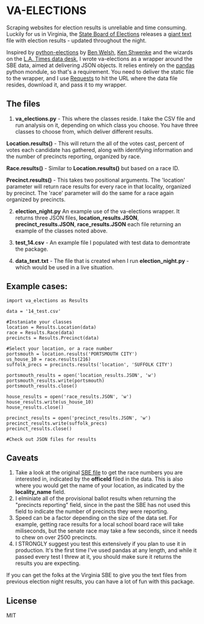 VA-ELECTIONS
=========

Scraping websites for election results is unreliable and time consuming. Luckily for us in Virginia, the [State Board of Elections][9] releases a [giant text][10] file with election results - updated throughout the night.

Inspired by [python-elections][1] by [Ben Welsh][2], [Ken Shwenke][3] and the wizards on the [L.A. Times data desk][4], I wrote va-elections as a wrapper around the SBE data, aimed at delivering JSON objects. It relies entirely on the [pandas][5] python mondule, so that's a requirement. You need to deliver the static file to the wrapper, and I use [Requests][7] to hit the URL where the data file resides, download it, and pass it to my wrapper.

The files
---
1. __va_elections.py__ - This where the classes reside. I take the CSV file and run analysis on it, depending on which class you choose. You have three classes to choose from, which deliver different results.

 __Location.results()__ - This will return the all of the votes cast, percent of votes each candidate has gathered, along with identifying information and the number of precincts reporting, organized by race.

 __Race.results()__ - Similar to __Location.results()__ but based on a race ID. 

 __Precinct.results()__ - This takes two positional arguments. The 'location' parameter will return race results for every race in that locality, organized by precinct. The 'race' parameter will do the same for a race again organized by precincts.

2. __election_night.py__ An example use of the va-elections wrapper. It returns three JSON files, __location_results.JSON__, __precinct_results.JSON__, __race_results.JSON__ each file returning an example of the classes noted above. 

3. __test_14.csv__ - An example file I populated with test data to demontrate the package.
4. __data_text.txt__ - The file that is created when I run __election_night.py__ - which would be used in a live situation.

Example cases:
---

    import va_elections as Results
    
    data = '14_test.csv'
    
    #Instaniate your classes
    location = Results.Location(data)
    race = Results.Race(data)
    precincts = Results.Precinct(data)
    
    #Select your location, or a race number
    portsmouth = location.results('PORTSMOUTH CITY')
    us_house_10 = race.results(216)
    suffolk_precs = precincts.results('location', 'SUFFOLK CITY')
    
    portsmouth_results = open('location_results.JSON', 'w')
    portsmouth_results.write(portsmouth)
    portsmouth_results.close()
    
    house_results = open('race_results.JSON', 'w')
    house_results.write(us_house_10)
    house_results.close()
    
    precinct_results = open('precinct_results.JSON', 'w')
    precinct_results.write(suffolk_precs)
    precinct_results.close()
    
    #Check out JSON files for results
    
Caveats
---
1. Take a look at the original [SBE file][8] to get the race numbers you are interested in, indicated by the __officeId__ filed in the data. This is also where you would get the name of your location, as indicated by the __locality_name__ field.
2. I elminiate all of the provisional ballot results when returning the "precincts reporting" field, since in the past the SBE has not used this field to indicate the number of precincts they were reporting.
3. Speed can be a factor depending on the size of the data set. For example, getting race results for a local school board race will take miliseconds, but the senate race may take a few seconds, since it needs to chew on over 2500 precincts.
4. I STRONGLY suggest you test this extensively if you plan to use it in production. It's the first time I've used pandas at any length, and while it passed every test I threw at it, you should make sure it returns the results you are expecting.

If you can get the folks at the Virginia SBE to give you the text files from previous election night results, you can have a lot of fun with this package.

License
----

MIT


[1]:https://github.com/datadesk/python-elections
[2]:https://twitter.com/palewire
[3]:https://twitter.com/schwanksta
[4]:https://github.com/datadesk
[5]:http://pandas.pydata.org/
[7]:http://docs.python-requests.org/en/latest/
[8]:https://voterinfo.sbe.virginia.gov/PublicSite/Public/results/Nov2014General.txt
[9]:http://www.sbe.virginia.gov/
[10]:https://voterinfo.sbe.virginia.gov/PublicSite/Public/results/Nov2014General.txt
